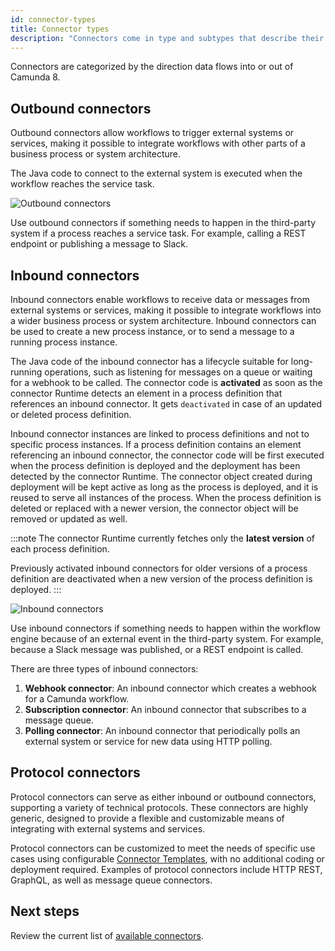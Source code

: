 ```yaml
---
id: connector-types
title: Connector types
description: "Connectors come in type and subtypes that describe their functionality."
---
```


Connectors are categorized by the direction data flows into or out of Camunda 8.

## Outbound connectors

Outbound connectors allow workflows to trigger external systems or services, making it possible to integrate workflows with other parts of a business process or system architecture.

The Java code to connect to the external system is executed when the workflow reaches the service task.

![Outbound connectors](img/outbound-connectors.png)

Use outbound connectors if something needs to happen in the third-party system if a process reaches a service task. For example, calling a REST endpoint or publishing a message to Slack.

## Inbound connectors

Inbound connectors enable workflows to receive data or messages from external systems or services, making it possible to integrate workflows into a wider business process or system architecture.
Inbound connectors can be used to create a new process instance, or to send a message to a running process instance.

The Java code of the inbound connector has a lifecycle suitable for long-running operations, such as listening for messages on a queue or waiting for a webhook to be called.
The connector code is **activated** as soon as the connector Runtime detects an element in a process definition that references an inbound connector. It gets `deactivated` in case of an updated or deleted process definition.

Inbound connector instances are linked to process definitions and not to specific process instances. If a process definition contains an element referencing an inbound connector, the connector code will be first executed when the process definition is deployed and the deployment has been detected by the connector Runtime.
The connector object created during deployment will be kept active as long as the process is deployed, and it is reused to serve all instances of the process.
When the process definition is deleted or replaced with a newer version, the connector object will be removed or updated as well.

:::note
The connector Runtime currently fetches only the **latest version** of each process definition.

Previously activated inbound connectors for older versions of a process definition are deactivated when a new version of the process definition is deployed.
:::

![Inbound connectors](img/inbound-connectors.png)

Use inbound connectors if something needs to happen within the workflow engine because of an external event in the third-party system. For example, because a Slack message was published, or a REST endpoint is called.

There are three types of inbound connectors:

1. **Webhook connector**: An inbound connector which creates a webhook for a Camunda workflow.
2. **Subscription connector**: An inbound connector that subscribes to a message queue.
3. **Polling connector**: An inbound connector that periodically polls an external system or service for new data using HTTP polling.

## Protocol connectors

Protocol connectors can serve as either inbound or outbound connectors, supporting a variety of technical protocols. These connectors are highly generic, designed to provide a flexible and customizable means of integrating with external systems and services.

Protocol connectors can be customized to meet the needs of specific use cases using configurable [Connector Templates](manage-connector-templates.md), with no additional coding or deployment required. Examples of protocol connectors include HTTP REST, GraphQL, as well as message queue connectors.

## Next steps

Review the current list of [available connectors](/components/connectors/out-of-the-box-connectors/available-connectors-overview.md).
